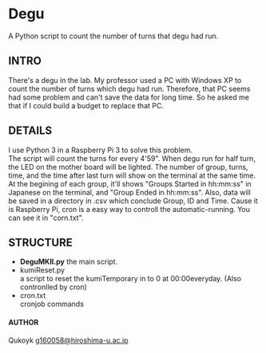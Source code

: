 # Degu
A Python script to count the number of turns that degu had run.
  
## INTRO  
There's a degu in the lab. My professor used a PC with Windows XP to count the number of turns which degu had run.
Therefore, that PC seems had some problem and can't save the data for long time.
So he asked me that if I could build a budget to replace that PC.
  
## DETAILS  
I use Python 3 in a Raspberry Pi 3 to solve this problem.  
The script will count the turns for every 4'59". When degu run for half turn, the LED on the mother board will be lighted. The number of group, turns, time, and the time after last turn will show on the terminal at the same time. At the begining of each group, it'll shows "Groups Started in hh:mm:ss" in Japanese on the terminal, and "Group Ended in hh:mm:ss". Also, data will be saved in a directory in .csv which conclude Group, ID and Time. Cause it is Raspberry Pi, cron is a easy way to controll the automatic-running. You can see it in "corn.txt".  
  
## STRUCTURE  
* **DeguMKII.py**
  the main script.
* kumiReset.py  
  a script to reset the kumiTemporary in to 0 at 00:00everyday. (Also contronlled by cron)  
* cron.txt  
  cronjob commands
  
  
  
#### AUTHOR
  Qukoyk <g160058@hiroshima-u.ac.jp>
